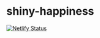 # shiny-happiness

[![Netlify Status](https://api.netlify.com/api/v1/badges/e04bd82d-4399-401e-a412-1aa99a39c236/deploy-status)](https://app.netlify.com/sites/incredible-youtiao-476a93/deploys)
